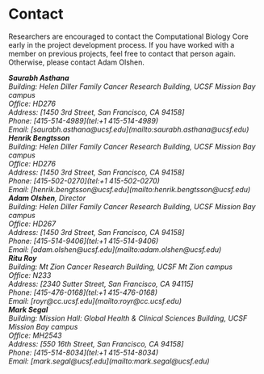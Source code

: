 # Contact

Researchers are encouraged to contact the Computational Biology Core early
in the project development process.  If you have worked with a member
on previous projects, feel free to contact that person
again. Otherwise, please contact Adam Olshen.

<address>
  <strong>Saurabh Asthana</strong><br>
  Building: Helen Diller Family Cancer Research Building, UCSF Mission Bay campus<br>
  Office: HD276<br>
  Address: [1450 3rd Street, San Francisco, CA 94158]<br>
  Phone: [415-514-4989](tel:+1 415-514-4989)<br>
  Email: [saurabh.asthana@ucsf.edu](mailto:saurabh.asthana@ucsf.edu)<br>
</address>
<address>
  <strong>Henrik Bengtsson</strong><br>
  Building: Helen Diller Family Cancer Research Building, UCSF Mission Bay campus<br>
  Office: HD276<br>
  Address: [1450 3rd Street, San Francisco, CA 94158]<br>
  Phone: [415-502-0270](tel:+1 415-502-0270)<br>
  Email: [henrik.bengtsson@ucsf.edu](mailto:henrik.bengtsson@ucsf.edu)<br>
</address>
<address>
  <strong>Adam Olshen</strong>, Director<br>
  Building: Helen Diller Family Cancer Research Building, UCSF Mission Bay campus<br>
  Office: HD267<br>
  Address: [1450 3rd Street, San Francisco, CA 94158]<br>
  Phone: [415-514-9406](tel:+1 415-514-9406)<br>
  Email: [adam.olshen@ucsf.edu](mailto:adam.olshen@ucsf.edu)<br>
</address>
<address>
  <strong>Ritu Roy</strong><br>
  Building: Mt Zion Cancer Research Building, UCSF Mt Zion campus<br>
  Office: N233<br>
  Address: [2340 Sutter Street, San Francisco, CA 94115]<br>
  Phone: [415-476-0168](tel:+1 415-476-0168)<br>
  Email: [royr@cc.ucsf.edu](mailto:royr@cc.ucsf.edu)<br>
</address>
<address>
  <strong>Mark Segal</strong><br>
  Building: Mission Hall: Global Health & Clinical Sciences Building, UCSF Mission Bay campus<br>
  Office: MH2543<br>
  Address: [550 16th Street, San Francisco, CA 94158]<br>
  Phone: [415-514-8034](tel:+1 415-514-8034)<br>
  Email: [mark.segal@ucsf.edu](mailto:mark.segal@ucsf.edu)<br>
</address>

[1450 3rd Street, San Francisco, CA 94158]: https://www.google.com/maps/place/Helen+Diller+Family+Cancer+Research+Bldg,+1450+3rd+Street,+San+Francisco,+CA+94158/@37.7702147,-122.3898362,18z/data=!3m1!4b1!4m2!3m1!1s0x808f7fc561687985:0x678953e970deb4c7
[550 16th Street, San Francisco, CA 94158]: https://www.google.com/maps/place/550+16th+St,+San+Francisco,+CA+94158/@37.7672262,-122.3907482,17z/data=!3m1!4b1!4m2!3m1!1s0x808f7fcf516eefeb:0x32cf797292edaa31
[2340 Sutter Street, San Francisco, CA 94115]: https://www.google.com/maps/place/2340+Sutter+St,+San+Francisco,+CA+94115/@37.7858469,-122.438919,17z/data=!3m1!4b1!4m2!3m1!1s0x808580c9cf8bfd49:0x9366afe35707b4e1
